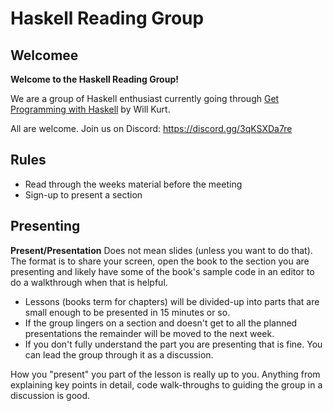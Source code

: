 # Haskell Reading Group

## Welcomee

**Welcome to the Haskell Reading Group!**

We are a group of Haskell enthusiast currently going through [Get Programming with Haskell](https://www.manning.com/books/get-programming-with-haskell) by Will Kurt.

All are welcome. Join us on Discord: https://discord.gg/3qKSXDa7re

## Rules
- Read through the weeks material before the meeting
- Sign-up to present a section

## Presenting
**Present/Presentation** Does not mean slides (unless you want to do that). The format is to share your screen, open the book to the section you are presenting and likely have some of the book's sample code in an editor to do a walkthrough when that is helpful. 

- Lessons (books term for chapters) will be divided-up into parts that are small enough to be presented in 15 minutes or so.
- If the group lingers on a section and doesn't get to all the planned presentations the remainder will be moved to the next week.
- If you don't fully understand the part you are presenting that is fine. You can lead the group through it as a discussion.

How you "present" you part of the lesson is really up to you. Anything from explaining key points in detail, code walk-throughs to guiding the group in a discussion is good.

